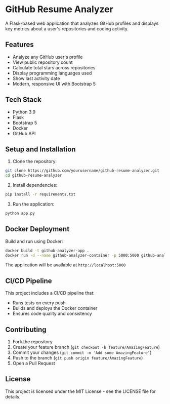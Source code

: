 # GitHub Resume Analyzer

A Flask-based web application that analyzes GitHub profiles and displays key metrics about a user's repositories and coding activity.

## Features

- Analyze any GitHub user's profile
- View public repository count
- Calculate total stars across repositories
- Display programming languages used
- Show last activity date
- Modern, responsive UI with Bootstrap 5

## Tech Stack

- Python 3.9
- Flask
- Bootstrap 5
- Docker
- GitHub API

## Setup and Installation

1. Clone the repository:
```bash
git clone https://github.com/yourusername/github-resume-analyzer.git
cd github-resume-analyzer
```

2. Install dependencies:
```bash
pip install -r requirements.txt
```

3. Run the application:
```bash
python app.py
```

## Docker Deployment

Build and run using Docker:

```bash
docker build -t github-analyzer-app .
docker run -d --name github-analyzer-container -p 5000:5000 github-analyzer-app
```

The application will be available at `http://localhost:5000`

## CI/CD Pipeline

This project includes a CI/CD pipeline that:
- Runs tests on every push
- Builds and deploys the Docker container
- Ensures code quality and consistency

## Contributing

1. Fork the repository
2. Create your feature branch (`git checkout -b feature/AmazingFeature`)
3. Commit your changes (`git commit -m 'Add some AmazingFeature'`)
4. Push to the branch (`git push origin feature/AmazingFeature`)
5. Open a Pull Request

## License

This project is licensed under the MIT License - see the LICENSE file for details. 